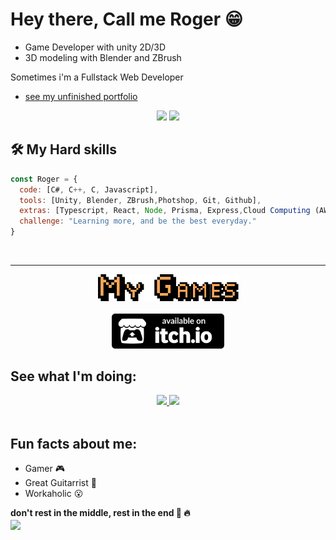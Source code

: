 
# Hey there, Call me Roger :grin:
- Game Developer with unity 2D/3D 
- 3D modeling with Blender and ZBrush

 Sometimes i'm a Fullstack Web Developer
- <a href="https://rogeralbuquerque.github.io/portfolio/"> see my unfinished portfolio </a>

<div align="center">
 <img height="160em" src="https://github-readme-stats-three-rho-95.vercel.app/api?username=RogerAlbuquerque&show_icons=true&theme=radical"/>
<!--  <img height="160em" src="https://github-readme-stats-three-rho-95.vercel.app/api/top-langs/?theme=radical&layout=compact&username=RogerAlbuquerque&langs_count=7"/> -->
 <img height="160em" src="https://github-readme-streak-stats.herokuapp.com/?user=RogerAlbuquerque&theme=radical&hide_border=false"/>
</div>


## 🛠 **My Hard skills**
```javascript
const Roger = {
  code: [C#, C++, C, Javascript],
  tools: [Unity, Blender, ZBrush,Photshop, Git, Github],
  extras: [Typescript, React, Node, Prisma, Express,Cloud Computing (AWS)],
  challenge: "Learning more, and be the best everyday."
}
```
<br>

<hr>
<div align='center'>
  <img src="MyGames.png" width="225"/>
</div>
<br>
<div align='center'>
  <a href="https://morinobr.itch.io/"><img src="badge-color.svg" width="180"/></a>
</div>


## See what I'm doing:
<div align="center"> 
<a href="https://instagram.com/estudahack" target="_blank">
 <img src="https://img.shields.io/badge/-Instagram-%23E4405F?style=for-the-badge&logo=instagram&logoColor=white" target="_blank">
</a>
<a href="https://www.linkedin.com/in/roger-albuquerque-6622481b7" target="_blank">
 <img src="https://img.shields.io/badge/-LinkedIn-%230077B5?style=for-the-badge&logo=linkedin&logoColor=white" target="_blank"></a> 
</div> 

<br>

## Fun facts about me:
   - Gamer :video_game:
   - Great Guitarrist :guitar:
   - Workaholic :open_mouth: 
   
 
**don't rest in the middle, rest in the end :triumph: :fire:** <br>
<img align="center" src="https://profile-counter.glitch.me/RogerAlbuquerque/count.svg"/>
